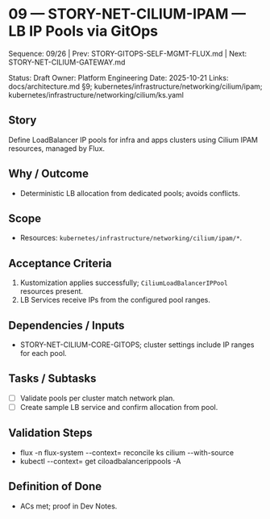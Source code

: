 # 09 — STORY-NET-CILIUM-IPAM — LB IP Pools via GitOps

Sequence: 09/26 | Prev: STORY-GITOPS-SELF-MGMT-FLUX.md | Next: STORY-NET-CILIUM-GATEWAY.md

Status: Draft
Owner: Platform Engineering
Date: 2025-10-21
Links: docs/architecture.md §9; kubernetes/infrastructure/networking/cilium/ipam; kubernetes/infrastructure/networking/cilium/ks.yaml

## Story
Define LoadBalancer IP pools for infra and apps clusters using Cilium IPAM resources, managed by Flux.

## Why / Outcome
- Deterministic LB allocation from dedicated pools; avoids conflicts.

## Scope
- Resources: `kubernetes/infrastructure/networking/cilium/ipam/*`.

## Acceptance Criteria
1) Kustomization applies successfully; `CiliumLoadBalancerIPPool` resources present.
2) LB Services receive IPs from the configured pool ranges.

## Dependencies / Inputs
- STORY-NET-CILIUM-CORE-GITOPS; cluster settings include IP ranges for each pool.

## Tasks / Subtasks
- [ ] Validate pools per cluster match network plan.
- [ ] Create sample LB service and confirm allocation from pool.

## Validation Steps
- flux -n flux-system --context=<ctx> reconcile ks cilium --with-source
- kubectl --context=<ctx> get ciloadbalancerippools -A

## Definition of Done
- ACs met; proof in Dev Notes.
